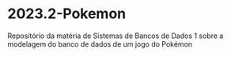 # 2023.2-Pokemon
Repositório da matéria de Sistemas de Bancos de Dados 1 sobre a modelagem do banco de dados de um jogo do Pokémon
